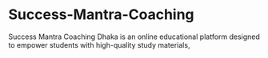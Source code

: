 # Success-Mantra-Coaching
Success Mantra Coaching Dhaka is an online educational platform designed to empower students with high-quality study materials,
